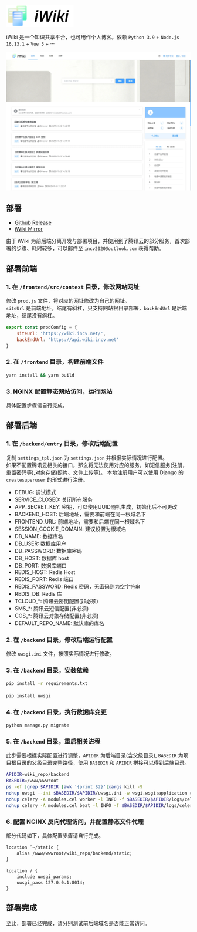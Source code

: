 <a href="https://wiki.incv.net" target="_blank">
    <img alt="iWiki Logo" height="60" src="./assets/favicon.png">
</a>

iWiki 是一个知识共享平台，也可用作个人博客。依赖 `Python 3.9` + `Node.js 16.13.1` + `Vue 3` + ···  

![wiki.incv.net_(Laptop).png](./assets/wiki.incv.net_(Laptop).webp)

## 部署

- [Github Release](https://github.com/OrenZhang/iWiki/releases/latest)
- [iWiki Mirror](https://wiki.incv.net/releases/latest.tar.gz)

由于 iWiki 为前后端分离开发与部署项目，并使用到了腾讯云的部分服务，首次部署的步骤、耗时较多，可以邮件至 `incv2020@outlook.com` 获得帮助。

## 部署前端

### 1. 在 `/frontend/src/context` 目录，修改网站网址

修改 `prod.js` 文件，将对应的网址修改为自己的网址。   
`siteUrl` 是前端地址，结尾有斜杠，只支持网站根目录部署，`backEndUrl` 是后端地址，结尾没有斜杠。

```js
export const prodConfig = {
    siteUrl: 'https://wiki.incv.net/',
    backEndUrl: 'https://api.wiki.incv.net'
}
```

### 2. 在 `/frontend` 目录，构建前端文件

```bash
yarn install && yarn build
```

### 3. NGINX 配置静态网站访问，运行网站

具体配置步骤请自行完成。

## 部署后端

### 1. 在 `/backend/entry` 目录，修改后端配置

复制 `settings_tpl.json` 为 `settings.json` 并根据实际情况进行配置。   
如果不配置腾讯云相关的接口，那么将无法使用对应的服务，如短信服务(注册，重置密码等),对象存储(照片、文件上传等)。 本地注册用户可以使用 Django 的 `createsuperuser` 的形式进行注册。

- DEBUG: 调试模式
- SERVICE_CLOSED: 关闭所有服务
- APP_SECRET_KEY: 密钥，可以使用UUID随机生成，初始化后不可更改
- BACKEND_HOST: 后端地址，需要和前端在同一根域名下
- FRONTEND_URL: 前端地址，需要和后端在同一根域名下
- SESSION_COOKIE_DOMAIN: 建议设置为根域名
- DB_NAME: 数据库名
- DB_USER: 数据库用户
- DB_PASSWORD: 数据库密码
- DB_HOST: 数据库 host
- DB_PORT: 数据库端口
- REDIS_HOST: Redis Host
- REDIS_PORT: Redis 端口
- REDIS_PASSWORD: Redis 密码，无密码则为空字符串
- REDIS_DB: Redis 库
- TCLOUD_*: 腾讯云密钥配置(非必须)
- SMS_*: 腾讯云短信配置(非必须)
- COS_*: 腾讯云对象存储配置(非必须)
- DEFAULT_REPO_NAME: 默认库的库名

### 2. 在 `/backend` 目录，修改后端运行配置

修改 `uwsgi.ini` 文件，按照实际情况进行修改。

### 3. 在 `/backend` 目录，安装依赖

```bash
pip install -r requirements.txt

pip install uwsgi
```

### 4. 在 `/backend` 目录，执行数据库变更

```bash
python manage.py migrate
```

### 5. 在 `/backend` 目录，重启相关进程

此步需要根据实际配置进行调整，`APIDIR` 为后端目录(含父级目录), `BASEDIR` 为项目根目录的父级目录完整路径，使用 `BASEDIR` 和 `APIDIR` 拼接可以得到后端目录。

```bash
APIDIR=wiki_repo/backend
BASEDIR=/www/wwwroot
ps -ef |grep $APIDIR |awk '{print $2}'|xargs kill -9
nohup uwsgi --ini $BASEDIR/$APIDIR/uwsgi.ini -w wsgi.wsgi:application > /dev/null 2>&1 &
nohup celery -A modules.cel worker -l INFO -f $BASEDIR/$APIDIR/logs/celery-worker.log > /dev/null 2>&1 &
nohup celery -A modules.cel beat -l INFO -f $BASEDIR/$APIDIR/logs/celery-beat.log > /dev/null 2>&1 &
```

### 6. 配置 NGINX 反向代理访问，并配置静态文件代理

部分代码如下，具体配置步骤请自行完成。

```
location ^~/static {
    alias /www/wwwroot/wiki_repo/backend/static;
}

location / {
    include uwsgi_params;
    uwsgi_pass 127.0.0.1:8014;
}
```

## 部署完成

至此，部署已经完成，请分别测试前后端域名是否能正常访问。
